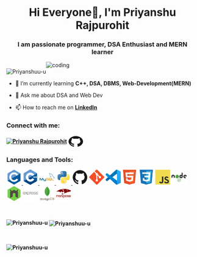 
<h1 align="center">Hi Everyone👋, I'm Priyanshu Rajpurohit</h1>
<h3 align="center">I am passionate programmer, DSA Enthusiast and MERN learner</h3>
<img align="right" alt="coding" width="400"  src="https://miro.medium.com/v2/resize:fit:1400/format:webp/1*wNGxHlTCsH9zU90WDouoDQ.gif">

<p align="left"> <img src="https://komarev.com/ghpvc/?username=Priyanshuu-u&label=Profile%20views&color=0e75b6&style=flat" alt="Priyanshuu-u" /> </p>



- 🌱 I’m currently learning **C++, DSA, DBMS, Web-Development(MERN)**

- 💬 Ask me about DSA and Web Dev

- 📫 How to reach me on <a href = "https://www.linkedin.com/in/priyanshurajpurohit/" target = "_blank"><b>LinkedIn<b></a>


<h3 align="left">Connect with me:</h3>

<p align="left">
<a href="https://www.linkedin.com/in/priyanshurajpurohit/" target="blank"><img align="center" src="https://raw.githubusercontent.com/rahuldkjain/github-profile-readme-generator/master/src/images/icons/Social/linked-in-alt.svg" alt="Priyanshu Rajpurohit" height="30" width="40" /></a>
<a href="https://github.com/Priyanshuu-u" target="blank"><img align="center" src="https://raw.githubusercontent.com/devicons/devicon/55609aa5bd817ff167afce0d965585c92040787a/icons/github/github-original.svg" alt="Google developer profile" height="30" width="40" /></a>
</p>

<h3 align="left">Languages and Tools:</h3>
<p align="left">
  
</a> <a href="https://www.cprogramming.com/" target="_blank" rel="noreferrer"> <img src="https://raw.githubusercontent.com/devicons/devicon/master/icons/c/c-original.svg" alt="c" width="40" height="40"/> </a> 
<a href="https://www.w3schools.com/cpp/" target="_blank" rel="noreferrer"> <img src="https://raw.githubusercontent.com/devicons/devicon/master/icons/cplusplus/cplusplus-original.svg" alt="cplusplus" width="40" height="40"/> </a> 
<a href="https://www.mysql.com/" target="_blank" rel="noreferrer"> <img src="https://raw.githubusercontent.com/devicons/devicon/master/icons/mysql/mysql-original-wordmark.svg" alt="mysql" width="40" height="40"/> </a> 
<a href="https://www.python.org" target="_blank" rel="noreferrer"> <img src="https://raw.githubusercontent.com/devicons/devicon/master/icons/python/python-original.svg" alt="python" width="40" height="40"/> </a>
<a href="https://github.com/Priyanshuu-u" target="blank"><img src="https://raw.githubusercontent.com/devicons/devicon/55609aa5bd817ff167afce0d965585c92040787a/icons/github/github-original.svg" alt="github profile" height="40" width="40" /></a>
<a href="https://github.com/Priyanshuu-u" target="blank"><img src="https://raw.githubusercontent.com/devicons/devicon/55609aa5bd817ff167afce0d965585c92040787a/icons/git/git-original.svg" alt="git" height="40" width="40" /></a>
<a href="https://code.visualstudio.com/" target="blank"><img src="https://raw.githubusercontent.com/devicons/devicon/55609aa5bd817ff167afce0d965585c92040787a/icons/vscode/vscode-original.svg" alt="git" height="40" width="40" /></a>
<a href="https://www.w3schools.com/html/" target="blank"><img src="https://raw.githubusercontent.com/devicons/devicon/6910f0503efdd315c8f9b858234310c06e04d9c0/icons/html5/html5-original.svg" alt="git" height="40" width="40" /></a>
<a href="https://developer.mozilla.org/en-US/docs/Web/CSS" target="blank"><img src="https://raw.githubusercontent.com/devicons/devicon/6910f0503efdd315c8f9b858234310c06e04d9c0/icons/css3/css3-original.svg" alt="git" height="40" width="40" /></a>
<a href="https://developer.mozilla.org/en-US/docs/Web/JavaScript" target="blank"><img src="https://raw.githubusercontent.com/devicons/devicon/6910f0503efdd315c8f9b858234310c06e04d9c0/icons/javascript/javascript-original.svg" alt="git" height="40" width="40" /></a>
<img src="https://raw.githubusercontent.com/devicons/devicon/6910f0503efdd315c8f9b858234310c06e04d9c0/icons/nodejs/nodejs-original-wordmark.svg" alt="git" height="40" width="40" />
<img src="https://raw.githubusercontent.com/devicons/devicon/6910f0503efdd315c8f9b858234310c06e04d9c0/icons/nodemon/nodemon-original.svg" alt="git" height="40" width="40" />
<img src="https://raw.githubusercontent.com/devicons/devicon/6910f0503efdd315c8f9b858234310c06e04d9c0/icons/express/express-original-wordmark.svg" alt="git" height="40" width="40" />
<img src=" https://raw.githubusercontent.com/devicons/devicon/6910f0503efdd315c8f9b858234310c06e04d9c0/icons/mongodb/mongodb-original-wordmark.svg" alt="git" height="40" width="40" />
<img src="https://raw.githubusercontent.com/devicons/devicon/6910f0503efdd315c8f9b858234310c06e04d9c0/icons/mongoose/mongoose-original-wordmark.svg" alt="git" height="40" width="40" />









</p>

<br>

<p><img align="left" src="https://github-readme-stats.vercel.app/api/top-langs?username=Priyanshuu-u&show_icons=true&locale=en&layout=compact" alt="Priyanshuu-u" /></p>

<p>&nbsp;<img align="center" src="https://github-readme-stats.vercel.app/api?username=Priyanshuu-u&show_icons=true&locale=en" alt="Priyanshuu-u" /></p>

<br>

<p><img align="center" src="https://github-readme-streak-stats.herokuapp.com/?user=Priyanshuu-u&" alt="Priyanshuu-u" /></p>
